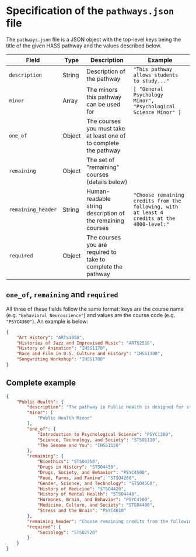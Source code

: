 # Specification of the `pathways.json` file

The `pathways.json` file is a JSON object with the top-level keys
being the title of the given HASS pathway and the values described
below.

| Field              | Type   | Description                                                       | Example                                                                                     |
|--------------------|--------|-------------------------------------------------------------------|---------------------------------------------------------------------------------------------|
| `description`      | String | Description of the pathway                                        | `"This pathway allows students to study..."`                                                |
| `minor`            | Array  | The minors this pathway can be used for                           | `[ "General Psychology Minor", "Psychological Science Minor" ]`                             |
| `one_of`           | Object | The courses you must take at least one of to complete the pathway |                                                                                             |
| `remaining`        | Object | The set of "remaining" courses (details below)                    |                                                                                             |
| `remaining_header` | String | Human-readable string description of the remaining courses        | `"Choose remaining credits from the following, with at least 4 credits at the 4000-level:"` |
| `required`         | Object | The courses you are required to take to complete the pathway      |                                                                                             |

## `one_of`, `remaining` and `required`

All three of these fields follow the same format: keys are the course
name (e.g. `"Behavioral Neuroscience"`) and values are the course code
(e.g. `"PSYC4360"`). An example is below:

```json
{
    "Art History": "ARTS1050",
    "Histories of Jazz and Improvised Music": "ARTS2510",
    "History of Animation": "IHSS1170",
    "Race and Film in U.S. Culture and History": "IHSS1300",
    "Songwriting Workshop": "IHSS1700"
}
```

## Complete example

```json
{
    "Public Health": {
        "description": "The pathway in Public Health is designed for students interested in health-related careers...",
        "minor": [
            "Public Health Minor"
        ],
        "one_of": {
            "Introduction to Psychological Science": "PSYC1200",
            "Science, Technology, and Society": "STSO1110",
            "The Genome and You": "IHSS1150"
        },
        "remaining": {
            "Bioethics": "STSO4250",
            "Drugs in History": "STSO4430",
            "Drugs, Society, and Behavior": "PSYC4500",
            "Food, Farms, and Famine": "STSO4260",
            "Gender, Science, and Technology": "STSO4560",
            "History of Medicine": "STSO4420",
            "History of Mental Health": "STSO4440",
            "Hormones, Brain, and Behavior": "PSYC4700",
            "Medicine, Culture, and Society": "STSO4400",
            "Stress and the Brain": "PSYC4610"
        },
        "remaining_header": "Choose remaining credits from the following:",
        "required": {
            "Sociology": "STSO2520"
        }
    }
}
```
